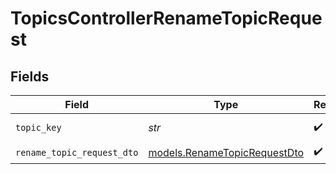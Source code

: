 # TopicsControllerRenameTopicRequest


## Fields

| Field                                                              | Type                                                               | Required                                                           | Description                                                        |
| ------------------------------------------------------------------ | ------------------------------------------------------------------ | ------------------------------------------------------------------ | ------------------------------------------------------------------ |
| `topic_key`                                                        | *str*                                                              | :heavy_check_mark:                                                 | The topic key                                                      |
| `rename_topic_request_dto`                                         | [models.RenameTopicRequestDto](../models/renametopicrequestdto.md) | :heavy_check_mark:                                                 | N/A                                                                |